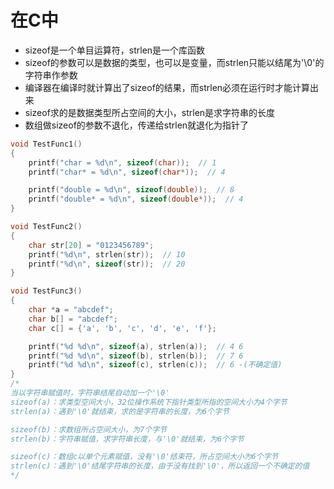 # 在C中
+ sizeof是一个单目运算符，strlen是一个库函数
+ sizeof的参数可以是数据的类型，也可以是变量，而strlen只能以结尾为'\0'的字符串作参数
+ 编译器在编译时就计算出了sizeof的结果，而strlen必须在运行时才能计算出来
+ sizeof求的是数据类型所占空间的大小，strlen是求字符串的长度
+ 数组做sizeof的参数不退化，传递给strlen就退化为指针了

```cpp
void TestFunc1()
{
    printf("char = %d\n", sizeof(char));  // 1
    printf("char* = %d\n", sizeof(char*));  // 4

    printf("double = %d\n", sizeof(double));  // 8
    printf("double* = %d\n", sizeof(double*));  // 4
}

void TestFunc2()
{
    char str[20] = "0123456789";
    printf("%d\n", strlen(str));  // 10
    printf("%d\n", sizeof(str));  // 20
}

void TestFunc3()
{
    char *a = "abcdef";
    char b[] = "abcdef";
    char c[] = {'a', 'b', 'c', 'd', 'e', 'f'};

    printf("%d %d\n", sizeof(a), strlen(a));  // 4 6
    printf("%d %d\n", sizeof(b), strlen(b));  // 7 6
    printf("%d %d\n", sizeof(c), strlen(c));  // 6 -(不确定值)
}
/*
当以字符串赋值时，字符串结尾自动加一个'\0'
sizeof(a)：求类型空间大小，32位操作系统下指针类型所指的空间大小为4个字节
strlen(a)：遇到'\0'就结束，求的是字符串的长度，为6个字节

sizeof(b)：求数组所占空间大小，为7个字节
strlen(b)：字符串赋值，求字符串长度，与'\0'就结束，为6个字节

sizeof(c)：数组c以单个元素赋值，没有'\0'结束符，所占空间大小为6个字节
strlen(c)：遇到'\0'结尾字符串的长度，由于没有找到'\0'，所以返回一个不确定的值
*/
```

